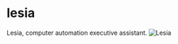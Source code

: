# lesia
Lesia, computer automation executive assistant.
![Lesia](https://user-images.githubusercontent.com/16244320/166154592-5c433396-948e-45a2-a962-657b8544fe29.jpg)
